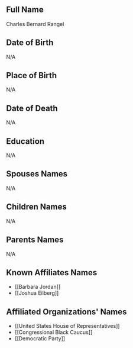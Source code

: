 ## Full Name
Charles Bernard Rangel

## Date of Birth
N/A

## Place of Birth
N/A

## Date of Death
N/A

## Education
N/A

## Spouses Names
N/A

## Children Names
N/A

## Parents Names
N/A

## Known Affiliates Names
- [[Barbara Jordan]]
- [[Joshua Eilberg]]

## Affiliated Organizations' Names
- [[United States House of Representatives]]
- [[Congressional Black Caucus]]
- [[Democratic Party]]

